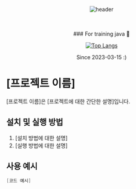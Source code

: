 <div align="center">

  ![header](https://capsule-render.vercel.app/api?type=rounded&color=ffffff&height=150&section=header&text=Training_Java&fontColor=ff0040&fontSize=70&animation=fadeIn&fontAlignY=55)

<br/>
<br/>
### For training java 👋 


  [![Top Langs](https://github-readme-stats.vercel.app/api/top-langs/?username=NoChristmas&exclude_repo=github-readme-stats,NoChristmas.github.io)](https://github.com/anuraghazra/github-readme-stats)


Since 2023-03-15
:)
</div>


# [프로젝트 이름]

[프로젝트 이름]은 [프로젝트에 대한 간단한 설명]입니다.

## 설치 및 실행 방법

1. [설치 방법에 대한 설명]
2. [실행 방법에 대한 설명]

## 사용 예시

```java
[코드 예시]
